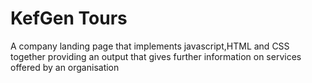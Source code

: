 # KefGen Tours

A  company landing page that  implements javascript,HTML and CSS together providing an output that gives further information on  services offered by an organisation
